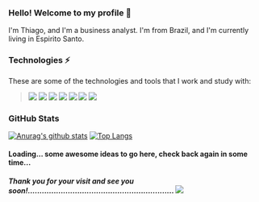 ### Hello! Welcome to my profile 👋
I'm Thiago, and I'm a business analyst. I'm from Brazil, and I'm currently living in Espirito Santo.

### Technologies ⚡
These are some of the technologies and tools that I work and study with:

> <img src="https://img.shields.io/badge/html5%20-%23E34F26.svg?&style=for-the-badge&logo=html5&logoColor=white" /> <img src="https://img.shields.io/badge/css3%20-%231572B6.svg?&style=for-the-badge&logo=css3&logoColor=white" /> <img src="https://img.shields.io/badge/javascript-%23F7DF1E.svg?&style=flat-square&logo=javascript&logoColor=black&labelColor=black" /> <img src="https://img.shields.io/badge/node.js%20-%2343853D.svg?&style=for-the-badge&logo=node.js&logoColor=white" /> <img src="https://img.shields.io/badge/java-%23ED8B00.svg?&style=for-the-badge&logo=java&logoColor=white" /> <img src="https://img.shields.io/badge/c%20sharp-%23239120.svg?&style=flat-square&logo=c%20sharp&logoColor=white" /> <img src="https://img.shields.io/badge/github-%23100000.svg?&style=for-the-badge&logo=github&logoColor=white" />

### GitHub Stats

[![Anurag's github stats](https://github-readme-stats.vercel.app/api?username=7h14go&theme=gruvbox)](https://github.com/anuraghazra/github-readme-stats) [![Top Langs](https://github-readme-stats.vercel.app/api/top-langs/?username=7h14go&layout=compact)](https://github.com/anuraghazra/github-readme-stats)



#### Loading... some awesome ideas to go here, check back again in some time...

##### Thank you for your visit and see you soon!.............................................................. ![](https://komarev.com/ghpvc/?username=7h14go&color=008B8B&label=Views)





<!--
**7h14go/7h14go** is a ✨ _special_ ✨ repository because its `README.md` (this file) appears on your GitHub profile.

Here are some ideas to get you started:

- 🔭 I’m currently working on ...
- 🌱 I’m currently learning ...
- 👯 I’m looking to collaborate on ...
- 🤔 I’m looking for help with ...
- 💬 Ask me about ...
- 📫 How to reach me: ...
- 😄 Pronouns: ...
- ⚡ Fun fact: ...
-->
